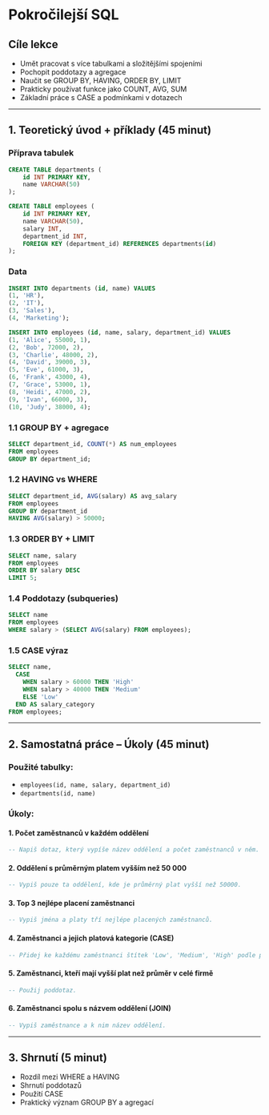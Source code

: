 # Pokročilejší SQL

## Cíle lekce
- Umět pracovat s více tabulkami a složitějšími spojeními
- Pochopit poddotazy a agregace
- Naučit se GROUP BY, HAVING, ORDER BY, LIMIT
- Prakticky používat funkce jako COUNT, AVG, SUM
- Základní práce s CASE a podmínkami v dotazech

---

## 1. Teoretický úvod + příklady (45 minut)

### Příprava tabulek

```sql
CREATE TABLE departments (
    id INT PRIMARY KEY,
    name VARCHAR(50)
);

CREATE TABLE employees (
    id INT PRIMARY KEY,
    name VARCHAR(50),
    salary INT,
    department_id INT,
    FOREIGN KEY (department_id) REFERENCES departments(id)
);
```

### Data

```sql
INSERT INTO departments (id, name) VALUES
(1, 'HR'),
(2, 'IT'),
(3, 'Sales'),
(4, 'Marketing');

INSERT INTO employees (id, name, salary, department_id) VALUES
(1, 'Alice', 55000, 1),
(2, 'Bob', 72000, 2),
(3, 'Charlie', 48000, 2),
(4, 'David', 39000, 3),
(5, 'Eve', 61000, 3),
(6, 'Frank', 43000, 4),
(7, 'Grace', 53000, 1),
(8, 'Heidi', 47000, 2),
(9, 'Ivan', 66000, 3),
(10, 'Judy', 38000, 4);
```

### 1.1 GROUP BY + agregace
```sql
SELECT department_id, COUNT(*) AS num_employees
FROM employees
GROUP BY department_id;
```

### 1.2 HAVING vs WHERE
```sql
SELECT department_id, AVG(salary) AS avg_salary
FROM employees
GROUP BY department_id
HAVING AVG(salary) > 50000;
```

### 1.3 ORDER BY + LIMIT
```sql
SELECT name, salary
FROM employees
ORDER BY salary DESC
LIMIT 5;
```

### 1.4 Poddotazy (subqueries)
```sql
SELECT name
FROM employees
WHERE salary > (SELECT AVG(salary) FROM employees);
```

### 1.5 CASE výraz
```sql
SELECT name,
  CASE
    WHEN salary > 60000 THEN 'High'
    WHEN salary > 40000 THEN 'Medium'
    ELSE 'Low'
  END AS salary_category
FROM employees;
```

---

## 2. Samostatná práce – Úkoly (45 minut)

### Použité tabulky:
- `employees(id, name, salary, department_id)`
- `departments(id, name)`

### Úkoly:

#### 1. Počet zaměstnanců v každém oddělení
```sql
-- Napiš dotaz, který vypíše název oddělení a počet zaměstnanců v něm.
```

#### 2. Oddělení s průměrným platem vyšším než 50 000
```sql
-- Vypiš pouze ta oddělení, kde je průměrný plat vyšší než 50000.
```

#### 3. Top 3 nejlépe placení zaměstnanci
```sql
-- Vypiš jména a platy tří nejlépe placených zaměstnanců.
```

#### 4. Zaměstnanci a jejich platová kategorie (CASE)
```sql
-- Přidej ke každému zaměstnanci štítek 'Low', 'Medium', 'High' podle platu.
```

#### 5. Zaměstnanci, kteří mají vyšší plat než průměr v celé firmě
```sql
-- Použij poddotaz.
```

#### 6. Zaměstnanci spolu s názvem oddělení (JOIN)
```sql
-- Vypiš zaměstnance a k nim název oddělení.
```

---

## 3. Shrnutí (5 minut)
- Rozdíl mezi WHERE a HAVING
- Shrnutí poddotazů
- Použití CASE
- Praktický význam GROUP BY a agregací
